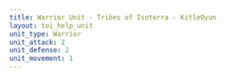 ```yaml
---
title: Warrior Unit - Tribes of Isoterra - KitleOyun
layout: toi_help_unit
unit_type: Warrior
unit_attack: 2
unit_defense: 2
unit_movement: 1
---
```

